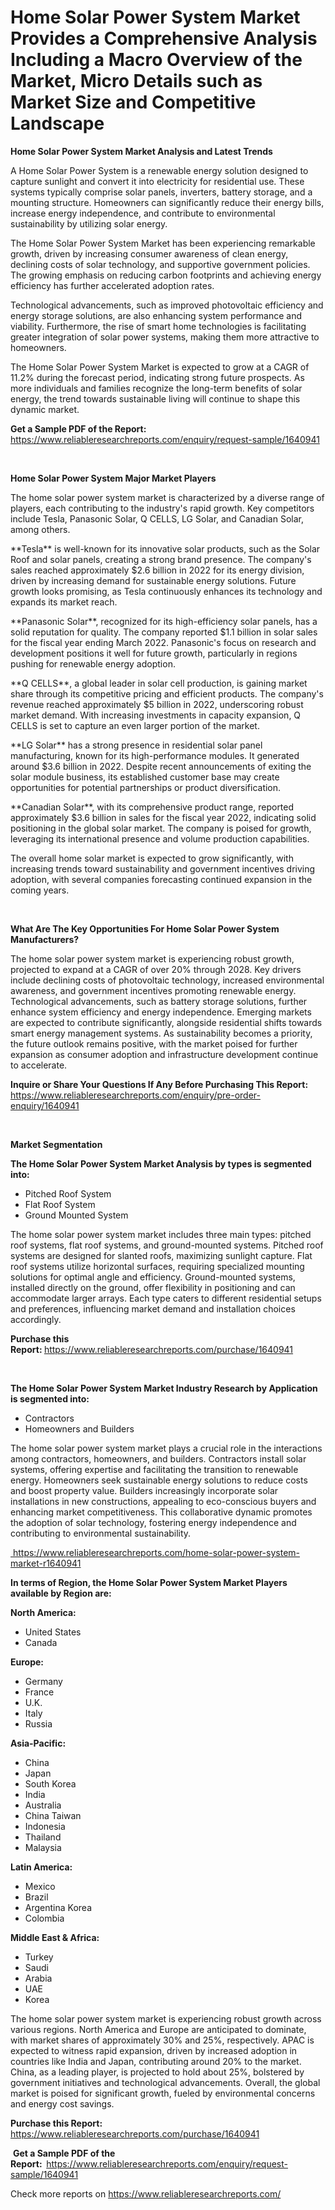 <p><h1>Home Solar Power System Market Provides a Comprehensive Analysis Including a Macro Overview of the Market, Micro Details such as Market Size and Competitive Landscape</h1></p><p><strong>Home Solar Power System Market Analysis and Latest Trends</strong></p>
<p><p>A Home Solar Power System is a renewable energy solution designed to capture sunlight and convert it into electricity for residential use. These systems typically comprise solar panels, inverters, battery storage, and a mounting structure. Homeowners can significantly reduce their energy bills, increase energy independence, and contribute to environmental sustainability by utilizing solar energy.</p><p>The Home Solar Power System Market has been experiencing remarkable growth, driven by increasing consumer awareness of clean energy, declining costs of solar technology, and supportive government policies. The growing emphasis on reducing carbon footprints and achieving energy efficiency has further accelerated adoption rates. </p><p>Technological advancements, such as improved photovoltaic efficiency and energy storage solutions, are also enhancing system performance and viability. Furthermore, the rise of smart home technologies is facilitating greater integration of solar power systems, making them more attractive to homeowners.</p><p>The Home Solar Power System Market is expected to grow at a CAGR of 11.2% during the forecast period, indicating strong future prospects. As more individuals and families recognize the long-term benefits of solar energy, the trend towards sustainable living will continue to shape this dynamic market.</p></p>
<p><strong>Get a Sample PDF of the Report:&nbsp;</strong> <a href="https://www.reliableresearchreports.com/enquiry/request-sample/1640941?utm_campaign=2283&utm_medium=2&utm_source=Github&utm_content=ia&utm_term=07042025&utm_id=home-solar-power-system">https://www.reliableresearchreports.com/enquiry/request-sample/1640941</a></p>
<p>&nbsp;</p>
<p><strong>Home Solar Power System Major Market Players</strong></p>
<p><p>The home solar power system market is characterized by a diverse range of players, each contributing to the industry's rapid growth. Key competitors include Tesla, Panasonic Solar, Q CELLS, LG Solar, and Canadian Solar, among others. </p><p>**Tesla** is well-known for its innovative solar products, such as the Solar Roof and solar panels, creating a strong brand presence. The company's sales reached approximately $2.6 billion in 2022 for its energy division, driven by increasing demand for sustainable energy solutions. Future growth looks promising, as Tesla continuously enhances its technology and expands its market reach.</p><p>**Panasonic Solar**, recognized for its high-efficiency solar panels, has a solid reputation for quality. The company reported $1.1 billion in solar sales for the fiscal year ending March 2022. Panasonic's focus on research and development positions it well for future growth, particularly in regions pushing for renewable energy adoption.</p><p>**Q CELLS**, a global leader in solar cell production, is gaining market share through its competitive pricing and efficient products. The company's revenue reached approximately $5 billion in 2022, underscoring robust market demand. With increasing investments in capacity expansion, Q CELLS is set to capture an even larger portion of the market.</p><p>**LG Solar** has a strong presence in residential solar panel manufacturing, known for its high-performance modules. It generated around $3.6 billion in 2022. Despite recent announcements of exiting the solar module business, its established customer base may create opportunities for potential partnerships or product diversification.</p><p>**Canadian Solar**, with its comprehensive product range, reported approximately $3.6 billion in sales for the fiscal year 2022, indicating solid positioning in the global solar market. The company is poised for growth, leveraging its international presence and volume production capabilities.</p><p>The overall home solar market is expected to grow significantly, with increasing trends toward sustainability and government incentives driving adoption, with several companies forecasting continued expansion in the coming years.</p></p>
<p>&nbsp;</p>
<p><strong>What Are The Key Opportunities For Home Solar Power System Manufacturers?</strong></p>
<p><p>The home solar power system market is experiencing robust growth, projected to expand at a CAGR of over 20% through 2028. Key drivers include declining costs of photovoltaic technology, increased environmental awareness, and government incentives promoting renewable energy. Technological advancements, such as battery storage solutions, further enhance system efficiency and energy independence. Emerging markets are expected to contribute significantly, alongside residential shifts towards smart energy management systems. As sustainability becomes a priority, the future outlook remains positive, with the market poised for further expansion as consumer adoption and infrastructure development continue to accelerate.</p></p>
<p><strong>Inquire or Share Your Questions If Any Before Purchasing This Report:</strong> <a href="https://www.reliableresearchreports.com/enquiry/pre-order-enquiry/1640941?utm_campaign=2283&utm_medium=2&utm_source=Github&utm_content=ia&utm_term=07042025&utm_id=home-solar-power-system">https://www.reliableresearchreports.com/enquiry/pre-order-enquiry/1640941</a></p>
<p>&nbsp;</p>
<p><strong>Market Segmentation</strong></p>
<p><strong>The Home Solar Power System Market Analysis by types is segmented into:</strong></p>
<p><ul><li>Pitched Roof System</li><li>Flat Roof System</li><li>Ground Mounted System</li></ul></p>
<p><p>The home solar power system market includes three main types: pitched roof systems, flat roof systems, and ground-mounted systems. Pitched roof systems are designed for slanted roofs, maximizing sunlight capture. Flat roof systems utilize horizontal surfaces, requiring specialized mounting solutions for optimal angle and efficiency. Ground-mounted systems, installed directly on the ground, offer flexibility in positioning and can accommodate larger arrays. Each type caters to different residential setups and preferences, influencing market demand and installation choices accordingly.</p></p>
<p><strong>Purchase this Report:&nbsp;</strong><a href="https://www.reliableresearchreports.com/purchase/1640941?utm_campaign=2283&utm_medium=2&utm_source=Github&utm_content=ia&utm_term=07042025&utm_id=home-solar-power-system">https://www.reliableresearchreports.com/purchase/1640941</a></p>
<p>&nbsp;</p>
<p><strong>The Home Solar Power System Market Industry Research by Application is segmented into:</strong></p>
<p><ul><li>Contractors</li><li>Homeowners and Builders</li></ul></p>
<p><p>The home solar power system market plays a crucial role in the interactions among contractors, homeowners, and builders. Contractors install solar systems, offering expertise and facilitating the transition to renewable energy. Homeowners seek sustainable energy solutions to reduce costs and boost property value. Builders increasingly incorporate solar installations in new constructions, appealing to eco-conscious buyers and enhancing market competitiveness. This collaborative dynamic promotes the adoption of solar technology, fostering energy independence and contributing to environmental sustainability.</p></p>
<p><a href="https://www.reliableresearchreports.com/home-solar-power-system-market-r1640941?utm_campaign=2283&utm_medium=2&utm_source=Github&utm_content=ia&utm_term=07042025&utm_id=home-solar-power-system">&nbsp;https://www.reliableresearchreports.com/home-solar-power-system-market-r1640941</a></p>
<p><strong>In terms of Region, the Home Solar Power System Market Players available by Region are:</strong></p>
<p>
    <p> <strong> North America: </strong>
        <ul>
            <li>United States</li>
            <li>Canada</li>
        </ul>
        </p> 
    <p> <strong> Europe: </strong>
        <ul>
            <li>Germany</li>
            <li>France</li>
            <li>U.K.</li>
            <li>Italy</li>
            <li>Russia</li>
        </ul>
        </p> 
    <p> <strong> Asia-Pacific: </strong>
        <ul>
            <li>China</li>
            <li>Japan</li>
            <li>South Korea</li>
            <li>India</li>
            <li>Australia</li>
            <li>China Taiwan</li>
            <li>Indonesia</li>
            <li>Thailand</li>
            <li>Malaysia</li>
        </ul>
        </p> 
    <p> <strong> Latin America: </strong>
        <ul>
            <li>Mexico</li>
            <li>Brazil</li>
            <li>Argentina Korea</li>
            <li>Colombia</li>
        </ul>
        </p> 
    <p> <strong> Middle East & Africa: </strong>
        <ul>
            <li>Turkey</li>
            <li>Saudi</li>
            <li>Arabia</li>
            <li>UAE</li>
            <li>Korea</li>
        </ul>
    </p>
    </p>
<p><p>The home solar power system market is experiencing robust growth across various regions. North America and Europe are anticipated to dominate, with market shares of approximately 30% and 25%, respectively. APAC is expected to witness rapid expansion, driven by increased adoption in countries like India and Japan, contributing around 20% to the market. China, as a leading player, is projected to hold about 25%, bolstered by government initiatives and technological advancements. Overall, the global market is poised for significant growth, fueled by environmental concerns and energy cost savings.</p></p>
<p><strong>Purchase this Report: </strong><a href="https://www.reliableresearchreports.com/purchase/1640941?utm_campaign=2283&utm_medium=2&utm_source=Github&utm_content=ia&utm_term=07042025&utm_id=home-solar-power-system">https://www.reliableresearchreports.com/purchase/1640941</a></p>
<p>&nbsp;<strong>Get a Sample PDF of the Report:&nbsp;&nbsp;</strong><a href="https://www.reliableresearchreports.com/enquiry/request-sample/1640941?utm_campaign=2283&utm_medium=2&utm_source=Github&utm_content=ia&utm_term=07042025&utm_id=home-solar-power-system">https://www.reliableresearchreports.com/enquiry/request-sample/1640941</a></p>
<p><strong></strong></p>
<p>Check more reports on <a href="https://www.reliableresearchreports.com/?utm_campaign=2283&utm_medium=2&utm_source=Github&utm_content=ia&utm_term=07042025&utm_id=home-solar-power-system">https://www.reliableresearchreports.com/</a></p>